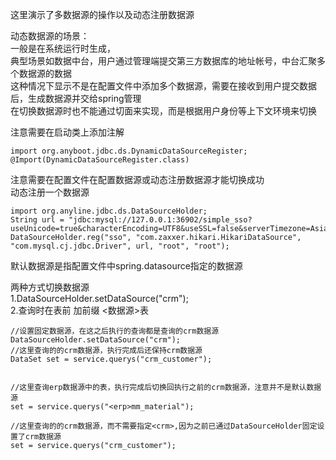 这里演示了多数据源的操作以及动态注册数据源

动态数据源的场景：  
一般是在系统运行时生成，  
典型场景如数据中台，用户通过管理端提交第三方数据库的地址帐号，中台汇聚多个数据源的数据  
这种情况下显示不是在配置文件中添加多个数据源，需要在接收到用户提交数据后，生成数据源并交给spring管理  
在切换数据源时也不能通过切面来实现，而是根据用户身份等上下文环境来切换  


注意需要在启动类上添加注解
```
import org.anyboot.jdbc.ds.DynamicDataSourceRegister;
@Import(DynamicDataSourceRegister.class)
```

注意需要在配置文件在配置数据源或动态注册数据源才能切换成功  
动态注册一个数据源
```
import org.anyline.jdbc.ds.DataSourceHolder;
String url = "jdbc:mysql://127.0.0.1:36902/simple_sso?useUnicode=true&characterEncoding=UTF8&useSSL=false&serverTimezone=Asia/Shanghai&allowPublicKeyRetrieval=true";
DataSourceHolder.reg("sso", "com.zaxxer.hikari.HikariDataSource", "com.mysql.cj.jdbc.Driver", url, "root", "root");

```



默认数据源是指配置文件中spring.datasource指定的数据源  



两种方式切换数据源  
1.DataSourceHolder.setDataSource("crm");  
2.查询时在表前 加前缀 <数据源>表  
```
//设置固定数据源，在这之后执行的查询都是查询的crm数据源
DataSourceHolder.setDataSource("crm");
//这里查询的的crm数据源，执行完成后还保持crm数据源
DataSet set = service.querys("crm_customer");


//这里查询erp数据源中的表，执行完成后切换回执行之前的crm数据源，注意并不是默认数据源
set = service.querys("<erp>mm_material");

//这里查询的的crm数据源，而不需要指定<crm>,因为之前已通过DataSourceHolder固定设置了crm数据源
set = service.querys("crm_customer");

```

